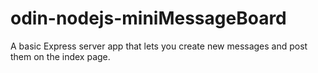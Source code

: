 # odin-nodejs-miniMessageBoard

A basic Express server app that lets you create new messages and post them on the index page.
